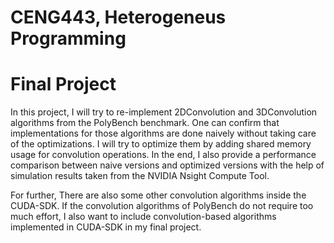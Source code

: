 # CENG443, Heterogeneus Programming
# Final Project

In this project, I will try to re-implement 2DConvolution and 3DConvolution algorithms from the PolyBench benchmark. One can confirm that implementations for those algorithms are done naively without taking care of the optimizations. I will try to optimize them by adding shared memory usage for convolution operations. In the end, I also provide a performance comparison between naive versions and optimized versions with the help of simulation results taken from the NVIDIA Nsight Compute Tool. 

For further, There are also some other convolution algorithms inside the CUDA-SDK. If the convolution algorithms of PolyBench do not require too much effort, I also want to include convolution-based algorithms implemented in CUDA-SDK in my final project. 
